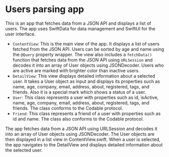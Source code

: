 # Users parsing app

This is an app that fetches data from a JSON API and displays a list of users. The app uses SwiftData for data management and SwiftUI for the user interface.

- `ContentView`: This is the main view of the app. It displays a list of users fetched from the JSON API. Users can be sorted by age and name using the `@Query` property wrapper. The view also includes a `fetchData()` function that fetches data from the JSON API using `URLSession` and decodes it into an array of User objects using JSONDecoder. Users who are active are marked with brighter color than inactive users.
- `DetailView`: This view displays detailed information about a selected user. It takes a User object as input and displays its properties such as name, age, company, email, address, about, registered, tags, and friends. Also it is a special mark which shows a status of a user.
- `User`: This class represents a user with properties such as id, isActive, name, age, company, email, address, about, registered, tags, and friends. The class conforms to the Codable protocol.
- `Friend`: This class represents a friend of a user with properties such as id and name. The class also conforms to the Codable protocol.

The app fetches data from a JSON API using URLSession and decodes it into an array of User objects using JSONDecoder. The User objects are then displayed in a list view in ContentView.swift. When a user is selected, the app navigates to the DetailView and displays detailed information about the selected user.
